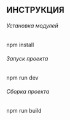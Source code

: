 ## ИНСТРУКЦИЯ
<h6>Установка модулей</h6>
npm install

<h6>Запуск проекта</h6>  
npm run dev

<h6>Сборка проекта</h6>  
npm run build
